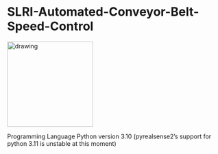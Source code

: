 # SLRI-Automated-Conveyor-Belt-Speed-Control
<img src="[drawing.jpg](https://github.com/mratanap/SLRI-Automated-Conveyor-Belt-Speed-Control/assets/125659155/8e53e220-1f76-4343-b335-133941bfb8e6)" alt="drawing" width="200"/>

Programming Language
Python version 3.10 (pyrealsense2’s support for python 3.11 is unstable at this moment)

